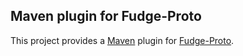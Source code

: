 
Maven plugin for Fudge-Proto
----------------------------

This project provides a [Maven](https://maven.apache.org/) plugin
for [Fudge-Proto](https://github.com/OpenGamma/Fudge-Proto).
